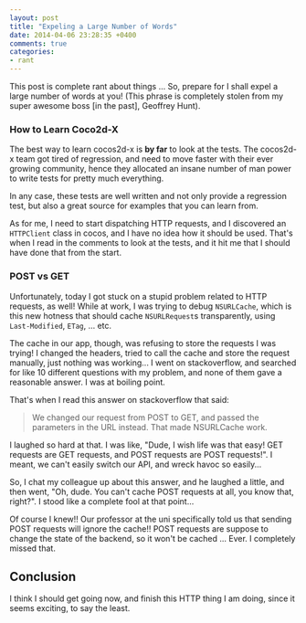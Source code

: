 ```yaml
---
layout: post
title: "Expeling a Large Number of Words"
date: 2014-04-06 23:28:35 +0400
comments: true
categories: 
- rant
---
```


This post is complete rant about things ... So, prepare for I shall expel a large number of words at you! (This phrase is completely stolen from my super awesome boss [in the past], Geoffrey Hunt).

### How to Learn Coco2d-X

The best way to learn cocos2d-x is __by far__ to look at the tests. The cocos2d-x team got tired of regression, and need to move faster with their ever growing community, hence they allocated an insane number of man power to write tests for pretty much everything.

In any case, these tests are well written and not only provide a regression test, but also a great source for examples that you can learn from.

As for me, I need to start dispatching HTTP requests, and I discovered an `HTTPClient` class in cocos, and I have no idea how it should be used. That's when I read in the comments to look at the tests, and it hit me that I should have done that from the start.

### POST vs GET

Unfortunately, today I got stuck on a stupid problem related to HTTP requests, as well! While at work, I was trying to debug `NSURLCache`, which is this new hotness that should cache `NSURLRequest`s transparently, using `Last-Modified`, `ETag`, ... etc.

The cache in our app, though, was refusing to store the requests I was trying! I changed the headers, tried to call the cache and store the request manually, just nothing was working... I went on stackoverflow, and searched for like 10 different questions with my problem, and none of them gave a reasonable answer. I was at boiling point.

That's when I read this answer on stackoverflow that said:

> We changed our request from POST to GET, and passed the parameters in the URL instead. That made NSURLCache work.

I laughed so hard at that. I was like, "Dude, I wish life was that easy! GET requests are GET requests, and POST requests are POST requests!". I meant, we can't easily switch our API, and wreck havoc so easily...

So, I chat my colleague up about this answer, and he laughed a little, and then went, "Oh, dude. You can't cache POST requests at all, you know that, right?". I stood like a complete fool at that point...

Of course I knew!! Our professor at the uni specifically told us that sending POST requests will ignore the cache!! POST requests are suppose to change the state of the backend, so it won't be cached ... Ever. I completely missed that.

## Conclusion

I think I should get going now, and finish this HTTP thing I am doing, since it seems exciting, to say the least.
